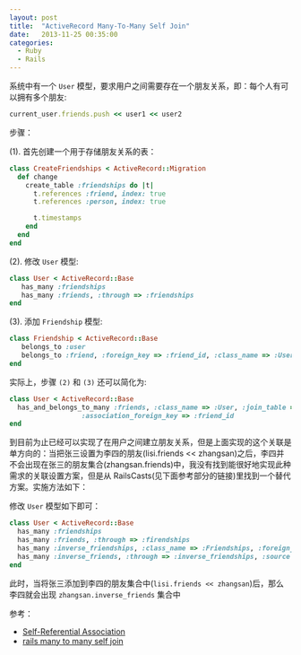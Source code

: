 ```yaml
---
layout: post
title:  "ActiveRecord Many-To-Many Self Join"
date:   2013-11-25 00:35:00
categories: 
  - Ruby
  - Rails
---
```


系统中有一个 `User` 模型，要求用户之间需要存在一个朋友关系，即：每个人有可以拥有多个朋友:

```ruby
current_user.friends.push << user1 << user2
```
步骤：

(1). 首先创建一个用于存储朋友关系的表：

```ruby
class CreateFriendships < ActiveRecord::Migration
  def change
    create_table :friendships do |t|
      t.references :friend, index: true
      t.references :person, index: true

      t.timestamps
    end
  end
end
```
(2). 修改 `User` 模型:

```ruby
class User < ActiveRecord::Base
   has_many :friendships
   has_many :friends, :through => :friendships
end
```

(3). 添加 `Friendship` 模型:

```ruby
class Friendship < ActiveRecord::Base
   belongs_to :user
   belongs_to :friend, :foreign_key => :friend_id, :class_name => :User
end
```

实际上，步骤 `(2)` 和 `(3)` 还可以简化为:

```ruby
class User < ActiveRecord::Base
  has_and_belongs_to_many :friends, :class_name => :User, :join_table => "friendships",
                  :association_foreign_key => :friend_id
end
```

到目前为止已经可以实现了在用户之间建立朋友关系，但是上面实现的这个关联是单方向的：当把张三设置为李四的朋友(lisi.friends << zhangsan)之后，李四并不会出现在张三的朋友集合(zhangsan.friends)中，我没有找到能很好地实现此种需求的关联设置方案，但是从 RailsCasts(见下面参考部分的链接)里找到一个替代方案。实施方法如下：

修改 `User` 模型如下即可：

```ruby
class User < ActiveRecord::Base
  has_many :friendships
  has_many :friends, :through => :firendships
  has_many :inverse_friendships, :class_name => :Friendships, :foreign_key => :friend_id
  has_many :inverse_friends, :through => :inverse_friendships, :source => :user
end
```
此时，当将张三添加到李四的朋友集合中(`lisi.friends << zhangsan`)后，那么李四就会出现 `zhangsan.inverse_friends` 集合中

参考： 

+ [Self-Referential Association](http://railscasts.com/episodes/163-self-referential-association)
+ [rails many to many self join](http://stackoverflow.com/questions/3396831/rails-many-to-many-self-join)